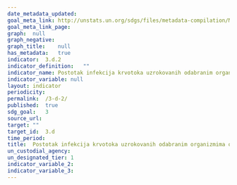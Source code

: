 ```yaml
---	
date_metadata_updated:	
goal_meta_link:	http://unstats.un.org/sdgs/files/metadata-compilation/Metadata-Goal-3.pdf'
goal_meta_link_page:	
graph:	null
graph_negative:	
graph_title:	null
has_metadata:	true
indicator:	3.d.2
indicator_definition:	""
indicator_name:	Postotak infekcija krvotoka uzrokovanih odabranim organizmima otpornima na antimikrobne lijekove
indicator_variable:	null
layout:	indicator
periodicity:	
permalink:	/3-d-2/
published:	true
sdg_goal:	3
source_url:	
target:	""
target_id:	3.d
time_period:	
title:	Postotak infekcija krvotoka uzrokovanih odabranim organizmima otpornima na antimikrobne lijekove
un_custodial_agency:	
un_designated_tier:	1
indicator_variable_2:	
indicator_variable_3:	
---	
```

